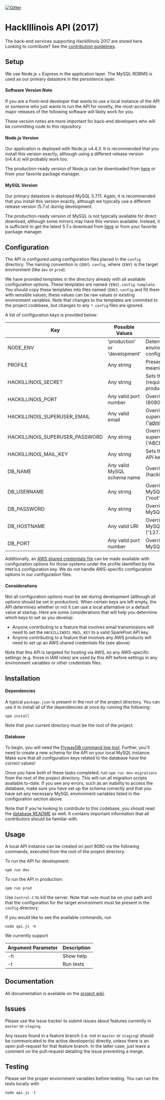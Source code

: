 [![Gitter](https://badges.gitter.im/Join%20Chat.svg)](https://gitter.im/HackIllinois/api-2017?utm_source=badge&utm_medium=badge)

# HackIllinois API (2017)

The back-end services supporting HackIllinois 2017 are stored here. Looking to
contribute? See the [contribution guidelines](/CONTRIBUTING.md).

## Setup

We use Node.js + Express in the application layer. The MySQL RDBMS is used as
our primary datastore in the persistence layer.

####  Software Version Note

If you are a front-end developer that wants to use a local instance of the API
or someone who just wants to run the API for novelty, the most-accessible
major releases of the following software will likely work for you.

These version notes are more important for back-end developers who will be committing
code to this repository.

#### Node.js Version

Our application is deployed with Node.js v4.4.3. It is recommended that you install
this version exactly, although using a different release version (v4.4.x) will
probably work too.

The production-ready version of Node.js can be downloaded from [here](https://nodejs.org/dist/v4.4.3/) or from your favorite package manager.

#### MySQL Version

Our primary datastore is deployed MySQL 5.7.11. Again, it is recommended that you
install this version exactly, although we typically use a different release version
(5.7.x) during development.

The production-ready version of MySQL is not typically available for direct download,
although some mirrors may have this version available. Instead, it is sufficient to
get the latest 5.7.x download from [here](http://dev.mysql.com/downloads/mysql/) or
from your favorite package manager.

## Configuration

The API is configured using configuration files placed in the `config` directory. The
naming convention is `{ENV}.config`, where `{ENV}` is the target environment (like `dev` or `prod`).

We have provided templates in the directory already with all available configuration options.
These templates are named `{ENV}.config.template`. You should copy these templates into
files named `{ENV}.config` and fill them with sensible values; these values can be raw
values or existing environment variables. Note that changes to the templates are
commited to the project codebase, but changes to any `*.config` files are ignored.

A list of configuration keys is provided below:

| Key | Possible Values | Purpose |
| --- | --------------- | ------- |
| NODE_ENV | 'production' or 'development' | Determines how environment should be configured |
| PROFILE | Any string | Presents an externally-meaningful identifier |
| HACKILLINOIS_SECRET | Any string | Sets the master secret (required on production) |
| HACKILLINOIS_PORT | Any valid port number | Overrides default port (8080) |
| HACKILLINOIS_SUPERUSER_EMAIL | Any valid email | Overrides the default superuser email ('admin@example.com') |
| HACKILLINOIS_SUPERUSER_PASSWORD | Any string | Overrides the default superuser password ('ABCD1234!') |
| HACKILLINOIS_MAIL_KEY | Any string | Sets the mail service API key |
| DB_NAME |  Any valid MySQL schema name | Overrides default name (hackillinois) |
| DB_USERNAME | Any string | Overrides default MySQL username ('root') |
| DB_PASSWORD | Any string | Overrides default MySQL password ('') |
| DB_HOSTNAME | Any valid URI | Overrides default MySQL host ('127.0.0.1') |
| DB_PORT | Any valid port number | Overrides default MySQL port (3306) |

Additionally, an [AWS shared credentials file](http://docs.aws.amazon.com/AWSJavaScriptSDK/guide/node-configuring.html)
can be made available with configuration options for those systems under the profile
identified by the `PROFILE` configuration key. We do not handle AWS-specific configuration
options in our configuration files.

#### Considerations

Not all configuration options must be set during development (although all options should
be set in production). When certain keys are left empty, the API determines whether
or not it can use a local alternative or a default value at startup. Here are some
considerations that will help you determine which keys to set as you develop:

* Anyone contributing to a feature that involves email transmissions
will need to set the `HACKILLINOIS_MAIL_KEY` to a valid SparkPost API key.
* Anyone contributing to a feature that involves any AWS products will need to set
up an AWS shared credentials file (see above)

Note that this API is targeted for hosting via AWS, so any AWS-specific settings
(e.g. those in IAM roles) are used by this API before settings in any environment
variables or other credentials files.

## Installation

#### Dependencies

A typical `package.json` is present in the root of the project directory. You can
use it to install all of the dependencies at once by running the following:

```
npm install
```

Note that your current directory must be the root of the project.

#### Database

To begin, you will need the [FlywayDB command line tool](http://flywaydb.org/documentation/commandline/).
Further, you'll need to create a new schema for the API on your local MySQL instance.
Make sure that all configuration keys related to the database have the correct values!

Once you have both of these tasks completed, run `npm run dev-migrations`
from the root of the project directory. This will run all migration scripts available to-date.
If you see any errors, such as an inability to access the database, make sure you have
set up the schema correctly and that you have set any necessary MySQL environment
variables listed in the configuration section above.

Note that if you're looking to contribute to this codebase, you should read the
[database README](/database/README.md) as well. It contains important information that all
contributors should be familiar with.

## Usage

A local API instance can be created on port 8080 via the following commands,
executed from the root of the project directory.

To run the API for development:
```
npm run dev
```

To run the API in production:
```
npm run prod
```

Use `Control-C` to kill the server. Note that `node` must be on your path and that
the configuration for the target environment must be present in the `config` directory.


If you would like to see the available commands, run
``` shell
node api.js -h
```

We currently support

| Argument Parameter | Description |
| ------------------ | ----------- |
| -h                 | Show help   |
| -t                 | Run tests   |


## Documentation

All documentation is available on the [project wiki](https://github.com/HackIllinois/api-2017/wiki).

## Issues

Please use the issue tracker to submit issues about features currently in `master`
or `staging`.

Any issues found in a feature branch (i.e. not in `master` or `staging`)
should be communicated to the active developer(s) directly, unless there is an open
pull-request for that feature branch. In the latter case, just leave a comment on
the pull-request detailing the issue preventing a merge.

## Testing

Please set the proper enviornment variables before testing. You can run the tests locally with

``` shell
node api.js -t
```


